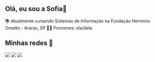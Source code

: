 ## Olá, eu sou a Sofia👋
📚 Atualmente cursando Sistemas de Informação na Fundação Hermínio Ometto - Araras, SP
👩‍💻 Pronomes: ela/dela

## Minhas redes 📱
<div> 
    <a href = "mailto:sofiacamargonunes01@gmail.com"><img src="https://img.shields.io/badge/-Gmail-%23333?style=for-the-badge&logo=gmail&logoColor=white" target="_blank"></a>
    <a href="https://www.linkedin.com/in/sofia-camargo-nunes-a64185304/" target="_blank"><img src="https://img.shields.io/badge/-LinkedIn-%230077B5?style=for-the-badge&logo=linkedin&logoColor=white" target="_blank"></a> 
  <a href="https://github.com/sofia-camargo"<img alt="GitHub Discussions" target="_blank"><img src="![GitHub Discussions](https://img.shields.io/github/discussions/:user/:repo)"></a>

</div>
<!--
**sofia-camargo/sofia-camargo** is a ✨ _special_ ✨ repository because its `README.md` (this file) appears on your GitHub profile.

Here are some ideas to get you started:

- 🔭 I’m currently working on ...
- 🌱 I’m currently learning ...
- 👯 I’m looking to collaborate on ...
- 🤔 I’m looking for help with ...
- 💬 Ask me about ...
- 📫 How to reach me: ...
- 😄 Pronouns: ...
- ⚡ Fun fact: ...
-->
